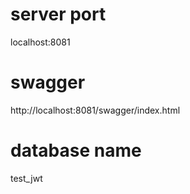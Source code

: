 # server port
localhost:8081

# swagger
http://localhost:8081/swagger/index.html

# database name
test_jwt

